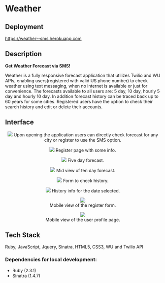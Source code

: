 Weather
===

## Deployment

https://weather--sms.herokuapp.com

## Description
**Get Weather Forecast via SMS!**

Weather is a fully responsive forecast application that utilizes Twilio and WU APIs, enabling users(registered with valid US phone number) to check weather using text messaging, when no internet is available or just for convenience.
The forecasts available to all users are: 5 day, 10 day, hourly 5 day and hourly 10 day. In addition forecast history can be traced back up to 60 years for some cities. Registered users have the option to check their search history and edit or delete their accounts.

## Interface

<p align="center">
<img src="/screenshots/index.png">
Upon opening the application users can directly check forecast for any city or register to use the SMS option.
</p>

<p align="center">
<img src="/screenshots/register.png">
  Register page with some info.  
</p>

<p align="center">
<img src="/screenshots/fiveday.png">
  Five day forecast.  
</p>

<p align="center">
<img src="/screenshots/midviewoftenday.png">
  Mid view of ten day forecast.  
</p> 

<p align="center">
<img src="/screenshots/historyform.png">
  Form to check history.  
</p>

<p align="center">
<img src="/screenshots/historyinfo.png">
  History info for the date selected.  
</p>

<p align="center">
<img src="/screenshots/mobileregister.png"><br>
Mobile view of the register form.
</p>

<p align="center">
<img src="/screenshots/mobileprofile.png"><br>
Mobile view of the user profile page.
</p>


## Tech Stack
Ruby, JavaScript, Jquery, Sinatra, HTML5, CSS3, WU and Twilio API
### Dependencies for local development:

* Ruby (2.3.1)
* Sinatra (1.4.7)